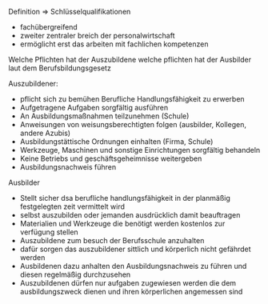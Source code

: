 Definition => Schlüsselqualifikationen
- fachübergreifend 
- zweiter zentraler breich der personalwirtschaft
- ermöglicht erst das arbeiten mit fachlichen kompetenzen


Welche Pflichten hat der Auszubildene welche pflichten hat der Ausbilder laut dem Berufsbildungsgesetz

Auszubildener:

- pflicht sich zu bemühen Berufliche Handlungsfähigkeit zu erwerben
- Aufgetragene Aufgaben sorgfältig ausführen
- An Ausbildungsmaßnahmen teilzunehmen (Schule)
- Anweisungen von weisungsberechtigten folgen (ausbilder, Kollegen, andere Azubis)
- Ausbildungstättische Ordnungen einhalten (Firma, Schule)
- Werkzeuge, Maschinen und sonstige Einrichtungen sorgfältig behandeln
- Keine Betriebs und geschäftsgeheimnisse weitergeben
- Ausbildungsnachweis führen

Ausbilder
- Stellt sicher dsa berufliche handlungsfähigkeit in der planmäßig festgelegten zeit vermittelt wird 
- selbst auszubilden oder jemanden ausdrücklich damit beauftragen
- Materialien und Werkzeuge die benötigt werden  kostenlos zur verfügung stellen 
- Auszubildene zum besuch der Berufsschule anzuhalten
- dafür sorgen das auszubildener sittlich und körperlich nicht gefährdet werden
- Ausbildenen dazu anhalten den Ausbildungsnachweis zu führen und diesen regelmäßig durchzusehen
- Auszubildenen dürfen nur aufgaben zugewiesen werden die dem ausbildungszweck dienen und ihren körperlichen angemessen sind 
